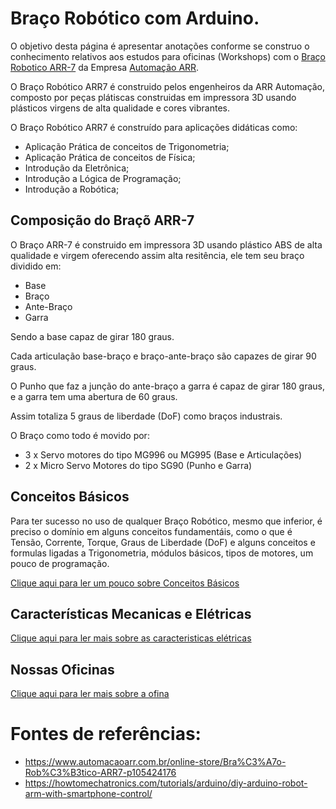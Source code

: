 # Braço Robótico com Arduino.

O objetivo desta página é apresentar anotações conforme se construo o conhecimento relativos aos estudos para oficinas (Workshops) com o [Braço Robotico ARR-7](https://www.automacaoarr.com.br/online-store/Bra%C3%A7o-Rob%C3%B3tico-ARR7-p105424176) da Empresa [Automação ARR](https://www.automacaoarr.com.br). 

O Braço Robótico ARR7 é construido pelos engenheiros da ARR Automação, composto por peças plátiscas construidas em impressora 3D usando plásticos virgens de alta qualidade e cores vibrantes.

O Braço Robótico ARR7 é construído para aplicações didáticas como:

* Aplicação Prática de conceitos de Trigonometria;
* Aplicação Prática de conceitos de Física;
* Introdução da Eletrônica;
* Introdução a Lógica de Programação;
* Introdução a Robótica;

## Composição do Braçõ ARR-7

O Braço ARR-7 é construido em impressora 3D usando plástico ABS de alta qualidade e virgem oferecendo assim alta resitência, ele tem seu braço dividido em:

* Base
* Braço
* Ante-Braço
* Garra

Sendo a base capaz de girar 180 graus. 

Cada articulação base-braço e braço-ante-braço são capazes de girar 90 graus.

O Punho que faz a junção do ante-braço a garra é capaz de girar 180 graus, e a garra tem uma abertura de 60 graus.

Assim totaliza 5 graus de liberdade (DoF) como braços industrais.

O Braço como todo é movido por:

* 3 x Servo motores do tipo MG996 ou MG995 (Base e Articulações)
* 2 x Micro Servo Motores do tipo SG90 (Punho e Garra)

## Conceitos Básicos

Para ter sucesso no uso de qualquer Braço Robótico, mesmo que inferior, é preciso o domínio em alguns conceitos fundamentáis, como o que é Tensão, Corrente, Torque, Graus de Liberdade (DoF) e alguns conceitos e formulas ligadas a Trigonometria, módulos básicos, tipos de motores, um pouco de programação.

[Clique aqui para ler um pouco sobre Conceitos Básicos](conceitos.md)

## Características Mecanicas e Elétricas

[Clique aqui para ler mais sobre as caracteristicas elétricas](eletrica.md)

## Nossas Oficinas

[Clique aqui para ler mais sobre a ofina](oficina.md)


# Fontes de referências:

* https://www.automacaoarr.com.br/online-store/Bra%C3%A7o-Rob%C3%B3tico-ARR7-p105424176
* https://howtomechatronics.com/tutorials/arduino/diy-arduino-robot-arm-with-smartphone-control/
